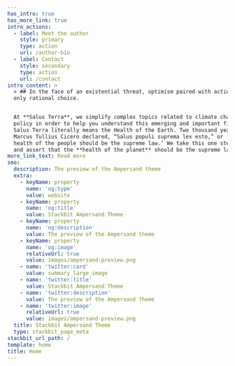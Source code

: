 ```yaml
---
has_intro: true
has_more_link: true
intro_actions:
  - label: Meet the author
    style: primary
    type: action
    url: /author-bio
  - label: Contact
    style: secondary
    type: action
    url: /contact
intro_content: >
  > ## In the face of an existential threat, optimism paired with action is the
  only rational choice.


  At **Salus Terra**, we simplify complex topics related to climate change
  policy in order to help you understand this emerging and important field.
  Salus Terra literally means the Health of the Earth. Two thousand years ago,
  Marcus Tullius Cicero declared, “Salus populi suprema lex esto,” or ‘the
  health of the people should be the supreme law.’ We take this one step further
  and assert that the **health of the planet** should be the supreme law.
more_link_text: Read more
seo:
  description: The preview of the Ampersand theme
  extra:
    - keyName: property
      name: 'og:type'
      value: website
    - keyName: property
      name: 'og:title'
      value: Stackbit Ampersand Theme
    - keyName: property
      name: 'og:description'
      value: The preview of the Ampersand theme
    - keyName: property
      name: 'og:image'
      relativeUrl: true
      value: images/ampersand-preview.png
    - name: 'twitter:card'
      value: summary_large_image
    - name: 'twitter:title'
      value: Stackbit Ampersand Theme
    - name: 'twitter:description'
      value: The preview of the Ampersand theme
    - name: 'twitter:image'
      relativeUrl: true
      value: images/ampersand-preview.png
  title: Stackbit Ampersand Theme
  type: stackbit_page_meta
stackbit_url_path: /
template: home
title: Home
---
```

